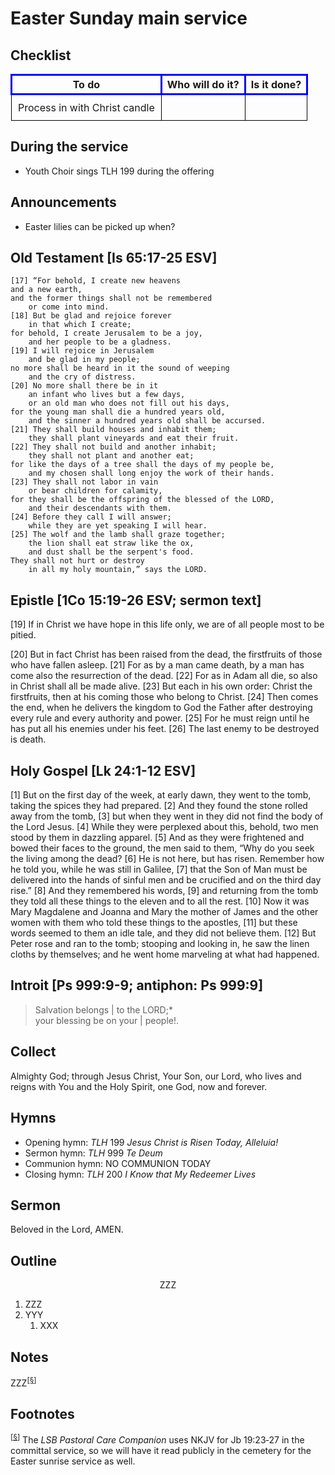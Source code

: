 <head>
<meta charset="utf-8">
<style>
th { text-align: center; font-weight: bold; vertical-align: baseline; border: 3px solid blue; }
td { border: 1px solid black; padding: 10px; }
.h { visibility: hidden; }
</style>
<title>sermon</title>
</head>

# Easter Sunday main service

## Checklist

<table>
<tr>
<th>To do</th><th>Who will do it?</th><th>Is it done?</th>
</tr>
<tr>
<td>Process in with Christ candle</td><td></td><td></td>
</tr>
</table>

## During the service

* Youth Choir sings TLH 199 during the offering

## Announcements

* Easter lilies can be picked up when?

## Old Testament [Is 65:17-25 ESV]

	[17] “For behold, I create new heavens  
	and a new earth,  
	and the former things shall not be remembered  
		or come into mind.
	[18] But be glad and rejoice forever
		in that which I create;
	for behold, I create Jerusalem to be a joy,
		and her people to be a gladness.
	[19] I will rejoice in Jerusalem
		and be glad in my people;
	no more shall be heard in it the sound of weeping
		and the cry of distress.
	[20] No more shall there be in it
		an infant who lives but a few days,
		or an old man who does not fill out his days,
	for the young man shall die a hundred years old,
		and the sinner a hundred years old shall be accursed.
	[21] They shall build houses and inhabit them;
		they shall plant vineyards and eat their fruit.
	[22] They shall not build and another inhabit;
		they shall not plant and another eat;
	for like the days of a tree shall the days of my people be,
		and my chosen shall long enjoy the work of their hands.
	[23] They shall not labor in vain
		or bear children for calamity,
	for they shall be the offspring of the blessed of the LORD,
		and their descendants with them.
	[24] Before they call I will answer;
		while they are yet speaking I will hear.
	[25] The wolf and the lamb shall graze together;
		the lion shall eat straw like the ox,
		and dust shall be the serpent's food.
	They shall not hurt or destroy
		in all my holy mountain,” says the LORD.

## Epistle [1Co 15:19-26 ESV; sermon text]

[19] If in Christ we have hope in this life only, we are of all people most to be pitied.

[20] But in fact Christ has been raised from the dead, the firstfruits of those who have fallen asleep. [21] For as by a man came death, by a man has come also the resurrection of the dead. [22] For as in Adam all die, so also in Christ shall all be made alive. [23] But each in his own order: Christ the firstfruits, then at his coming those who belong to Christ. [24] Then comes the end, when he delivers the kingdom to God the Father after destroying every rule and every authority and power. [25] For he must reign until he has put all his enemies under his feet. [26] The last enemy to be destroyed is death.

## Holy Gospel [Lk 24:1-12 ESV]

[1] But on the first day of the week, at early dawn, they went to the tomb, taking the spices they had prepared. [2] And they found the stone rolled away from the tomb, [3] but when they went in they did not find the body of the Lord Jesus. [4] While they were perplexed about this, behold, two men stood by them in dazzling apparel. [5] And as they were frightened and bowed their faces to the ground, the men said to them, “Why do you seek the living among the dead? [6] He is not here, but has risen. Remember how he told you, while he was still in Galilee, [7] that the Son of Man must be delivered into the hands of sinful men and be crucified and on the third day rise.” [8] And they remembered his words, [9] and returning from the tomb they told all these things to the eleven and to all the rest. [10] Now it was Mary Magdalene and Joanna and Mary the mother of James and the other women with them who told these things to the apostles, [11] but these words seemed to them an idle tale, and they did not believe them. [12] But Peter rose and ran to the tomb; stooping and looking in, he saw the linen cloths by themselves; and he went home marveling at what had happened.

## Introit [Ps 999:9-9; antiphon: Ps 999:9]

> Salvation belongs | to the LORD;*  
> your blessing be on your | people!.  


## Collect

Almighty God;
through Jesus Christ, Your Son, our Lord, who lives and reigns with You and the Holy Spirit, one God, now and forever.

## Hymns

* Opening hymn: _TLH_ 199 _Jesus Christ is Risen Today, Alleluia!_
* Sermon hymn: _TLH_ 999 _Te Deum_
* Communion hymn: NO COMMUNION TODAY
* Closing hymn: _TLH_ 200 _I Know that My Redeemer Lives_ 

## Sermon

Beloved in the Lord, AMEN.

## Outline

<center>ZZZ</center>

1. ZZZ
1. YYY
    1. XXX

## Notes

ZZZ<sup>[<a name="id0002" href="#ftn.id0002">§</a>]</sup>

## Footnotes

<sup>[<a name="ftn.id0002" href="#id0002">§</a>]</sup>
The *LSB Pastoral Care Companion* uses NKJV for Jb 19:23‑27 	in the committal service, so we will have it read publicly in the cemetery for the Easter sunrise service as well.
